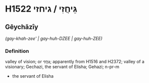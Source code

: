 # H1522 גֵּיחֲזִי / גיחזי

## Gêychăzîy

_(gay-khah-zee' | ɡay-huh-DZEE | ɡay-huh-ZEE)_

### Definition

valley of vision; or גֵּחֲזִי; apparently from H1516 and H2372; valley of a visionary; Gechazi, the servant of Elisha; Gehazi; n-pr-m

- the servant of Elisha

